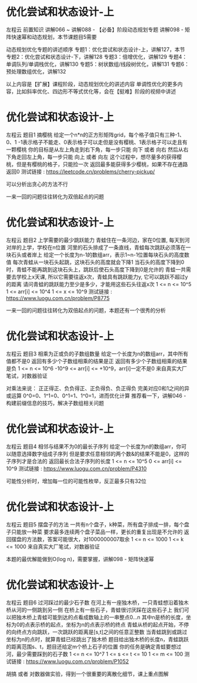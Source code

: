 <!-- Slide number: 1 -->
# 优化尝试和状态设计-上
左程云
前置知识
讲解066 ~ 讲解088 - 【必备】阶段动态规划专题
讲解098 - 矩阵快速幂和动态规划，本节课题目5需要

动态规划优化专题的讲述顺序
专题1：优化尝试和状态设计-上，讲解127，本节
专题2：优化尝试和状态设计-下，讲解128
专题3：倍增优化，讲解129
专题4：单调队列/单调栈优化，讲解130
专题5：树状数组/线段树优化，讲解131
专题6：预处理数组优化，讲解132

以上内容是【扩展】课程阶段，动态规划优化的讲述内容
单调性优化的更多内容，比如斜率优化、四边形不等式优化等，会在【挺难】阶段的视频中讲述

<!-- Slide number: 2 -->
# 优化尝试和状态设计-上
左程云
题目1
摘樱桃
给定一个n*n的正方形矩阵grid，每个格子值只有三种-1、0、1
-1表示格子不能走、0表示格子可以走但是没有樱桃、1表示格子可以走且有一颗樱桃
你的目标是从左上角走到右下角，每一步只能 向下 或者 向右
然后从右下角走回左上角，每一步只能 向上 或者 向左
这个过程中，想尽量多的获得樱桃，但是有樱桃的格子，只能捡一次
返回最多能获得多少樱桃，如果不存在通路返回0
测试链接 : https://leetcode.cn/problems/cherry-pickup/

可以分析出贪心的方法不行

一来一回的问题往往转化为双倍起点的问题

<!-- Slide number: 3 -->
# 优化尝试和状态设计-上
左程云
题目2
上学需要的最少跳跃能力
青蛙住在一条河边，家在0位置, 每天到河对岸的上学，学校在n位置
河里的石头排成了一条直线，青蛙每次跳跃必须落在一块石头或者岸上
给定一个长度为n-1的数组arr，表示1~n-1位置每块石头的高度数值
每次青蛙从一块石头起跳，这块石头的高度就会下降1
当石头的高度下降到0时，青蛙不能再跳到这块石头上，跳跃后使石头高度下降到0是允许的
青蛙一共需要去学校上x天课, 所以它需要往返x次，青蛙具有跳跃能力y, 它可以跳跃不超过y的距离
请问青蛙的跳跃能力至少是多少，才能用这些石头往返x次
1 <= n <= 10^5   1 <= arr[i] <= 10^4   1 <= x <= 10^9
测试链接 : https://www.luogu.com.cn/problem/P8775

一来一回的问题往往转化为双倍起点的问题，本题还有一个很秀的分析

<!-- Slide number: 4 -->
# 优化尝试和状态设计-上
左程云
题目3
相乘为正或负的子数组数量
给定一个长度为n的数组arr，其中所有值都不是0
返回有多少个子数组相乘的结果是正
返回有多少个子数组相乘的结果是负
1 <= n <= 10^6
-10^9 <= arr[i] <= +10^9，arr[i]一定不是0
来自真实大厂笔试，对数器验证

对乘法来说：
正正得正、负负得正、正负得负、负正得负
完美对应0和1之间的异或运算
0^0=0、1^1=0、0^1=1、1^0=1，进而优化计算
推荐看一下，讲解046 - 构建前缀信息的技巧，解决子数组相关问题

<!-- Slide number: 5 -->
# 优化尝试和状态设计-上
左程云
题目4
相邻与结果不为0的最长子序列
给定一个长度为n的数组arr，你可以随意选择数字组成子序列
但是要求任意相邻的两个数&的结果不能是0，这样的子序列才是合法的
返回最长合法子序列的长度
1 <= n <= 10^5
0 <= arr[i] <= 10^9
测试链接 : https://www.luogu.com.cn/problem/P4310

可能性分析时，增加每一位的可能性枚举，反正最多只有32位

<!-- Slide number: 6 -->
# 优化尝试和状态设计-上
左程云
题目5
摆盘子的方法
一共有n个盘子，k种菜，所有盘子排成一排，每个盘子只能放一种菜
要求最多连续两个盘子菜品一样，更长的重复出现是不允许的
返回摆盘的方法数，答案可能很大，对1000000007取余
1 <= n <= 1000
1 <= k <= 1000
来自真实大厂笔试，对数器验证

本题的最优解能做到O(log n)，需要掌握，讲解098 - 矩阵快速幂

<!-- Slide number: 7 -->
# 优化尝试和状态设计-上
左程云
题目6
过河踩过的最少石子数
在河上有一座独木桥，一只青蛙想沿着独木桥从河的一侧跳到另一侧
在桥上有一些石子，青蛙很讨厌踩在这些石子上
我们可以把独木桥上青蛙可能到达的点看成数轴上的一串整点0...n
其中n是桥的长度，坐标为0的点表示桥的起点，坐标为n的点表示桥的终点
青蛙从桥的起点开始，不停的向终点方向跳跃，一次跳跃的距离是[s,t]之间的任意正整数
当青蛙跳到或跳过坐标为n的点时，就算青蛙已经跳出了独木桥
题目给出独木桥的长度n，青蛙跳跃的距离范围s、t，题目还给定m个桥上石子的位置
你的任务是确定青蛙要想过河，最少需要踩到的石子数
1 <= n <= 10^7   1 <= s <= t <= 10   1 <= m <= 100
测试链接 : https://www.luogu.com.cn/problem/P1052

胡搞 或者 对数器做实验，得到一个很重要的离散化细节，课上重点图解